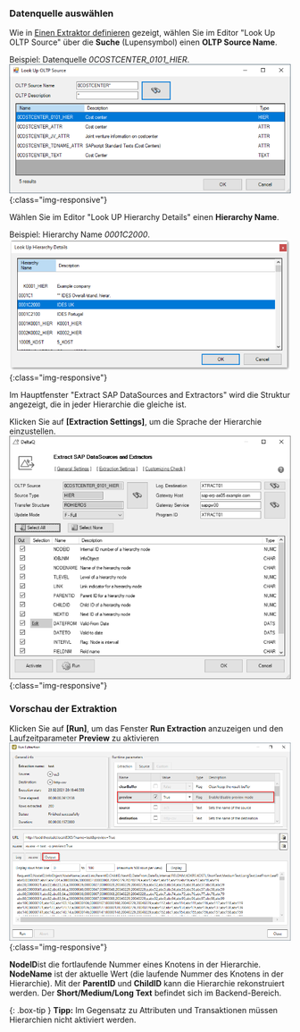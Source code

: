 ### Datenquelle auswählen
Wie in [Einen Extraktor definieren](./eine-deltaq-quelle-definieren) gezeigt, wählen Sie im Editor "Look Up OLTP Source" über die **Suche** (Lupensymbol) einen **OLTP Source Name**.

Beispiel: Datenquelle *0COSTCENTER_0101_HIER*.
![DeltaQ-Hierarchy-001](/img/content/DeltaQ-Hierarchy-001.png){:class="img-responsive"}

Wählen Sie im Editor "Look UP Hierarchy Details" einen **Hierarchy Name**.

Beispiel: Hierarchy Name *0001C2000*.
![DeltaQ-Hierarchy-002](/img/content/DeltaQ-Hierarchy-002.png){:class="img-responsive"}

Im Hauptfenster "Extract SAP DataSources and Extractors" wird die Struktur angezeigt, die in jeder Hierarchie die gleiche ist. 

Klicken Sie auf **[Extraction Settings]**, um die Sprache der Hierarchie einzustellen.
![DeltaQ-Hierarchy-003](/img/content/Deltaq-Hierarchy-Selected.png){:class="img-responsive"}

### Vorschau der Extraktion
Klicken Sie auf **[Run]**, um das Fenster **Run Extraction** anzuzeigen und den Laufzeitparameter **Preview** zu aktivieren
![DeltaQ-Hierarchy-004](/img/content/DeltaQ-Hierarchy-004.png){:class="img-responsive"}

**NodeID**ist die fortlaufende Nummer eines Knotens in der Hierarchie. **NodeName** ist der aktuelle Wert (die laufende Nummer des Knotens in der Hierarchie). Mit der **ParentID** und **ChildID** kann die Hierarchie rekonstruiert werden.
Der **Short/Medium/Long Text** befindet sich im Backend-Bereich.

{: .box-tip }
**Tipp:** Im Gegensatz zu Attributen und Transaktionen müssen Hierarchien nicht aktiviert werden.
